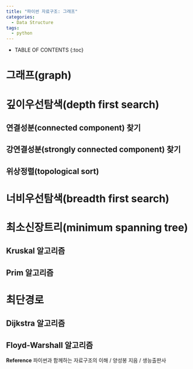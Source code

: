 ```yaml
---
title: "파이썬 자료구조: 그래프"
categories:
  - Data Structure
tags:
  - python
---
```


- TABLE OF CONTENTS
{:toc}

# 그래프(graph)

# 깊이우선탐색(depth first search)

## 연결성분(connected component) 찾기

## 강연결성분(strongly connected component) 찾기

## 위상정렬(topological sort)

# 너비우선탐색(breadth first search)

# 최소신장트리(minimum spanning tree)

## Kruskal 알고리즘

## Prim 알고리즘

# 최단경로

## Dijkstra 알고리즘

## Floyd-Warshall 알고리즘

**Reference** 파이썬과 함께하는 자료구조의 이해 / 양성봉 지음 / 생능출판사
